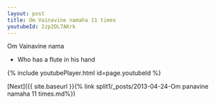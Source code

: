 ```yaml
---
layout: post
title: Om Vainavine namaha 11 times
youtubeId: 2zp2DL7AKrk
---
```

 
 
Om Vainavine nama 
 
 -  Who has a flute in his hand 
 
  
 
  
 
 
 
 
 
 


{% include youtubePlayer.html id=page.youtubeId %}
 
[Next]({{ site.baseurl }}{% link  split1/_posts/2013-04-24-Om panavine namaha 11 times.md%})
 

